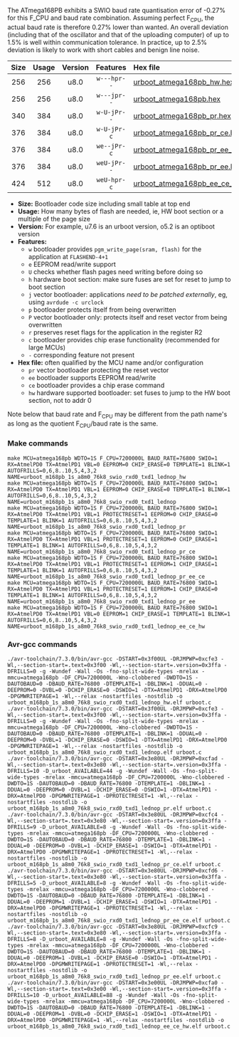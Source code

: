 The ATmega168PB exhibits a SWIO baud rate quantisation error of -0.27% for this F_CPU and baud rate combination. Assuming perfect F<sub>CPU</sub>, the actual baud rate is therefore 0.27% lower than wanted. An overall deviation (including that of the oscillator and that of the uploading computer) of up to 1.5% is well within communication tolerance. In practice, up to 2.5% deviation is likely to work with short cables and benign line noise.

|Size|Usage|Version|Features|Hex file|
|:-:|:-:|:-:|:-:|:--|
|256|256|u8.0|`w---hpr--`|[urboot_atmega168pb_hw.hex](https://raw.githubusercontent.com/stefanrueger/urboot.hex/main/cores/minicore/atmega168pb/watchdog_1_s/internal_oscillator/7200000_hz/76800_baud/uart0_rxd0_txd1/lednop/urboot_atmega168pb_hw.hex)|
|256|256|u8.0|`w---jpr--`|[urboot_atmega168pb.hex](https://raw.githubusercontent.com/stefanrueger/urboot.hex/main/cores/minicore/atmega168pb/watchdog_1_s/internal_oscillator/7200000_hz/76800_baud/uart0_rxd0_txd1/lednop/urboot_atmega168pb.hex)|
|340|384|u8.0|`w-U-jPr--`|[urboot_atmega168pb_pr.hex](https://raw.githubusercontent.com/stefanrueger/urboot.hex/main/cores/minicore/atmega168pb/watchdog_1_s/internal_oscillator/7200000_hz/76800_baud/uart0_rxd0_txd1/lednop/urboot_atmega168pb_pr.hex)|
|376|384|u8.0|`w-U-jPr-c`|[urboot_atmega168pb_pr_ce.hex](https://raw.githubusercontent.com/stefanrueger/urboot.hex/main/cores/minicore/atmega168pb/watchdog_1_s/internal_oscillator/7200000_hz/76800_baud/uart0_rxd0_txd1/lednop/urboot_atmega168pb_pr_ce.hex)|
|376|384|u8.0|`we--jPr-c`|[urboot_atmega168pb_pr_ee_ce.hex](https://raw.githubusercontent.com/stefanrueger/urboot.hex/main/cores/minicore/atmega168pb/watchdog_1_s/internal_oscillator/7200000_hz/76800_baud/uart0_rxd0_txd1/lednop/urboot_atmega168pb_pr_ee_ce.hex)|
|376|384|u8.0|`weU-jPr--`|[urboot_atmega168pb_pr_ee.hex](https://raw.githubusercontent.com/stefanrueger/urboot.hex/main/cores/minicore/atmega168pb/watchdog_1_s/internal_oscillator/7200000_hz/76800_baud/uart0_rxd0_txd1/lednop/urboot_atmega168pb_pr_ee.hex)|
|424|512|u8.0|`weU-hpr-c`|[urboot_atmega168pb_ee_ce_hw.hex](https://raw.githubusercontent.com/stefanrueger/urboot.hex/main/cores/minicore/atmega168pb/watchdog_1_s/internal_oscillator/7200000_hz/76800_baud/uart0_rxd0_txd1/lednop/urboot_atmega168pb_ee_ce_hw.hex)|

- **Size:** Bootloader code size including small table at top end
- **Usage:** How many bytes of flash are needed, ie, HW boot section or a multiple of the page size
- **Version:** For example, u7.6 is an urboot version, o5.2 is an optiboot version
- **Features:**
  + `w` bootloader provides `pgm_write_page(sram, flash)` for the application at `FLASHEND-4+1`
  + `e` EEPROM read/write support
  + `U` checks whether flash pages need writing before doing so
  + `h` hardware boot section: make sure fuses are set for reset to jump to boot section
  + `j` vector bootloader: applications *need to be patched externally*, eg, using `avrdude -c urclock`
  + `p` bootloader protects itself from being overwritten
  + `P` vector bootloader only: protects itself and reset vector from being overwritten
  + `r` preserves reset flags for the application in the register R2
  + `c` bootloader provides chip erase functionality (recommended for large MCUs)
  + `-` corresponding feature not present
- **Hex file:** often qualified by the MCU name and/or configuration
  + `pr` vector bootloader protecting the reset vector
  + `ee` bootloader supports EEPROM read/write
  + `ce` bootloader provides a chip erase command
  + `hw` hardware supported bootloader: set fuses to jump to the HW boot section, not to addr 0


Note below that baud rate and F<sub>CPU</sub> may be different from the path name's as long as the quotient F<sub>CPU</sub>/baud rate is the same.

### Make commands
```
make MCU=atmega168pb WDTO=1S F_CPU=7200000L BAUD_RATE=76800 SWIO=1 RX=AtmelPD0 TX=AtmelPD1 VBL=0 EEPROM=0 CHIP_ERASE=0 TEMPLATE=1 BLINK=1 AUTOFRILLS=0,6,8..10,5,4,3,2 NAME=urboot_m168pb_1s_a8m0_76k8_swio_rxd0_txd1_lednop_hw
make MCU=atmega168pb WDTO=1S F_CPU=7200000L BAUD_RATE=76800 SWIO=1 RX=AtmelPD0 TX=AtmelPD1 VBL=1 EEPROM=0 CHIP_ERASE=0 TEMPLATE=1 BLINK=1 AUTOFRILLS=0,6,8..10,5,4,3,2 NAME=urboot_m168pb_1s_a8m0_76k8_swio_rxd0_txd1_lednop
make MCU=atmega168pb WDTO=1S F_CPU=7200000L BAUD_RATE=76800 SWIO=1 RX=AtmelPD0 TX=AtmelPD1 VBL=1 PROTECTRESET=1 EEPROM=0 CHIP_ERASE=0 TEMPLATE=1 BLINK=1 AUTOFRILLS=0,6,8..10,5,4,3,2 NAME=urboot_m168pb_1s_a8m0_76k8_swio_rxd0_txd1_lednop_pr
make MCU=atmega168pb WDTO=1S F_CPU=7200000L BAUD_RATE=76800 SWIO=1 RX=AtmelPD0 TX=AtmelPD1 VBL=1 PROTECTRESET=1 EEPROM=0 CHIP_ERASE=1 TEMPLATE=1 BLINK=1 AUTOFRILLS=0,6,8..10,5,4,3,2 NAME=urboot_m168pb_1s_a8m0_76k8_swio_rxd0_txd1_lednop_pr_ce
make MCU=atmega168pb WDTO=1S F_CPU=7200000L BAUD_RATE=76800 SWIO=1 RX=AtmelPD0 TX=AtmelPD1 VBL=1 PROTECTRESET=1 EEPROM=1 CHIP_ERASE=1 TEMPLATE=1 BLINK=1 AUTOFRILLS=0,6,8..10,5,4,3,2 NAME=urboot_m168pb_1s_a8m0_76k8_swio_rxd0_txd1_lednop_pr_ee_ce
make MCU=atmega168pb WDTO=1S F_CPU=7200000L BAUD_RATE=76800 SWIO=1 RX=AtmelPD0 TX=AtmelPD1 VBL=1 PROTECTRESET=1 EEPROM=1 CHIP_ERASE=0 TEMPLATE=1 BLINK=1 AUTOFRILLS=0,6,8..10,5,4,3,2 NAME=urboot_m168pb_1s_a8m0_76k8_swio_rxd0_txd1_lednop_pr_ee
make MCU=atmega168pb WDTO=1S F_CPU=7200000L BAUD_RATE=76800 SWIO=1 RX=AtmelPD0 TX=AtmelPD1 VBL=0 EEPROM=1 CHIP_ERASE=1 TEMPLATE=1 BLINK=1 AUTOFRILLS=0,6,8..10,5,4,3,2 NAME=urboot_m168pb_1s_a8m0_76k8_swio_rxd0_txd1_lednop_ee_ce_hw
```

### Avr-gcc commands
```
./avr-toolchain/7.3.0/bin/avr-gcc -DSTART=0x3f00UL -DRJMPWP=0xcfe3 -Wl,--section-start=.text=0x3f00 -Wl,--section-start=.version=0x3ffa -DFRILLS=0 -g -Wundef -Wall -Os -fno-split-wide-types -mrelax -mmcu=atmega168pb -DF_CPU=7200000L -Wno-clobbered -DWDTO=1S -DAUTOBAUD=0 -DBAUD_RATE=76800 -DTEMPLATE=1 -DBLINK=1 -DDUAL=0 -DEEPROM=0 -DVBL=0 -DCHIP_ERASE=0 -DSWIO=1 -DTX=AtmelPD1 -DRX=AtmelPD0 -DPGMWRITEPAGE=1 -Wl,--relax -nostartfiles -nostdlib -o urboot_m168pb_1s_a8m0_76k8_swio_rxd0_txd1_lednop_hw.elf urboot.c
./avr-toolchain/7.3.0/bin/avr-gcc -DSTART=0x3f00UL -DRJMPWP=0xcfe3 -Wl,--section-start=.text=0x3f00 -Wl,--section-start=.version=0x3ffa -DFRILLS=0 -g -Wundef -Wall -Os -fno-split-wide-types -mrelax -mmcu=atmega168pb -DF_CPU=7200000L -Wno-clobbered -DWDTO=1S -DAUTOBAUD=0 -DBAUD_RATE=76800 -DTEMPLATE=1 -DBLINK=1 -DDUAL=0 -DEEPROM=0 -DVBL=1 -DCHIP_ERASE=0 -DSWIO=1 -DTX=AtmelPD1 -DRX=AtmelPD0 -DPGMWRITEPAGE=1 -Wl,--relax -nostartfiles -nostdlib -o urboot_m168pb_1s_a8m0_76k8_swio_rxd0_txd1_lednop.elf urboot.c
./avr-toolchain/7.3.0/bin/avr-gcc -DSTART=0x3e80UL -DRJMPWP=0xcfad -Wl,--section-start=.text=0x3e80 -Wl,--section-start=.version=0x3ffa -DFRILLS=10 -D_urboot_AVAILABLE=44 -g -Wundef -Wall -Os -fno-split-wide-types -mrelax -mmcu=atmega168pb -DF_CPU=7200000L -Wno-clobbered -DWDTO=1S -DAUTOBAUD=0 -DBAUD_RATE=76800 -DTEMPLATE=1 -DBLINK=1 -DDUAL=0 -DEEPROM=0 -DVBL=1 -DCHIP_ERASE=0 -DSWIO=1 -DTX=AtmelPD1 -DRX=AtmelPD0 -DPGMWRITEPAGE=1 -DPROTECTRESET=1 -Wl,--relax -nostartfiles -nostdlib -o urboot_m168pb_1s_a8m0_76k8_swio_rxd0_txd1_lednop_pr.elf urboot.c
./avr-toolchain/7.3.0/bin/avr-gcc -DSTART=0x3e80UL -DRJMPWP=0xcfc4 -Wl,--section-start=.text=0x3e80 -Wl,--section-start=.version=0x3ffa -DFRILLS=9 -D_urboot_AVAILABLE=8 -g -Wundef -Wall -Os -fno-split-wide-types -mrelax -mmcu=atmega168pb -DF_CPU=7200000L -Wno-clobbered -DWDTO=1S -DAUTOBAUD=0 -DBAUD_RATE=76800 -DTEMPLATE=1 -DBLINK=1 -DDUAL=0 -DEEPROM=0 -DVBL=1 -DCHIP_ERASE=1 -DSWIO=1 -DTX=AtmelPD1 -DRX=AtmelPD0 -DPGMWRITEPAGE=1 -DPROTECTRESET=1 -Wl,--relax -nostartfiles -nostdlib -o urboot_m168pb_1s_a8m0_76k8_swio_rxd0_txd1_lednop_pr_ce.elf urboot.c
./avr-toolchain/7.3.0/bin/avr-gcc -DSTART=0x3e80UL -DRJMPWP=0xcfd6 -Wl,--section-start=.text=0x3e80 -Wl,--section-start=.version=0x3ffa -DFRILLS=5 -D_urboot_AVAILABLE=8 -g -Wundef -Wall -Os -fno-split-wide-types -mrelax -mmcu=atmega168pb -DF_CPU=7200000L -Wno-clobbered -DWDTO=1S -DAUTOBAUD=0 -DBAUD_RATE=76800 -DTEMPLATE=1 -DBLINK=1 -DDUAL=0 -DEEPROM=1 -DVBL=1 -DCHIP_ERASE=1 -DSWIO=1 -DTX=AtmelPD1 -DRX=AtmelPD0 -DPGMWRITEPAGE=1 -DPROTECTRESET=1 -Wl,--relax -nostartfiles -nostdlib -o urboot_m168pb_1s_a8m0_76k8_swio_rxd0_txd1_lednop_pr_ee_ce.elf urboot.c
./avr-toolchain/7.3.0/bin/avr-gcc -DSTART=0x3e80UL -DRJMPWP=0xcfc9 -Wl,--section-start=.text=0x3e80 -Wl,--section-start=.version=0x3ffa -DFRILLS=8 -D_urboot_AVAILABLE=8 -g -Wundef -Wall -Os -fno-split-wide-types -mrelax -mmcu=atmega168pb -DF_CPU=7200000L -Wno-clobbered -DWDTO=1S -DAUTOBAUD=0 -DBAUD_RATE=76800 -DTEMPLATE=1 -DBLINK=1 -DDUAL=0 -DEEPROM=1 -DVBL=1 -DCHIP_ERASE=0 -DSWIO=1 -DTX=AtmelPD1 -DRX=AtmelPD0 -DPGMWRITEPAGE=1 -DPROTECTRESET=1 -Wl,--relax -nostartfiles -nostdlib -o urboot_m168pb_1s_a8m0_76k8_swio_rxd0_txd1_lednop_pr_ee.elf urboot.c
./avr-toolchain/7.3.0/bin/avr-gcc -DSTART=0x3e00UL -DRJMPWP=0xcfa0 -Wl,--section-start=.text=0x3e00 -Wl,--section-start=.version=0x3ffa -DFRILLS=10 -D_urboot_AVAILABLE=88 -g -Wundef -Wall -Os -fno-split-wide-types -mrelax -mmcu=atmega168pb -DF_CPU=7200000L -Wno-clobbered -DWDTO=1S -DAUTOBAUD=0 -DBAUD_RATE=76800 -DTEMPLATE=1 -DBLINK=1 -DDUAL=0 -DEEPROM=1 -DVBL=0 -DCHIP_ERASE=1 -DSWIO=1 -DTX=AtmelPD1 -DRX=AtmelPD0 -DPGMWRITEPAGE=1 -Wl,--relax -nostartfiles -nostdlib -o urboot_m168pb_1s_a8m0_76k8_swio_rxd0_txd1_lednop_ee_ce_hw.elf urboot.c
```

